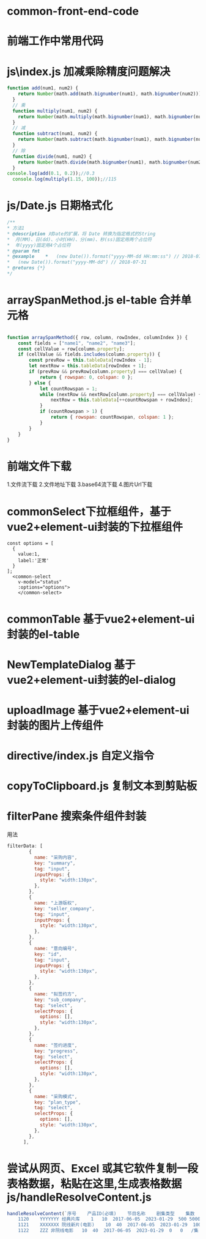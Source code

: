 # common-front-end-code
# 前端工作中常用代码

# js\index.js 加减乘除精度问题解决
```js
function add(num1, num2) {
    return Number(math.add(math.bignumber(num1), math.bignumber(num2)));
  }
  // 乘
  function multiply(num1, num2) {
    return Number(math.multiply(math.bignumber(num1), math.bignumber(num2)));
  }
  // 减
  function subtract(num1, num2) {
    return Number(math.subtract(math.bignumber(num1), math.bignumber(num2)));
  }
  // 除
  function divide(num1, num2) {
    return Number(math.divide(math.bignumber(num1), math.bignumber(num2)));
  }
console.log(add(0.1, 0.2));//0.3
  console.log(multiply(1.15, 100));//115
```
# js/Date.js  日期格式化

```js
/**
* 方法1
* @description 对Date的扩展，将 Date 转换为指定格式的String
*  月(MM)、日(dd)、小时(HH)、分(mm)、秒(ss)固定用两个占位符
*  年(yyyy)固定用4个占位符
* @param fmt
* @example    *   (new Date()).format("yyyy-MM-dd HH:mm:ss") // 2018-07-31 20:09:04
*   (new Date()).format("yyyy-MM-dd") // 2018-07-31
* @returns {*}
*/
```

# arraySpanMethod.js  el-table 合并单元格
```js

function arraySpanMethod({ row, column, rowIndex, columnIndex }) {
    const fields = ["name1", "name2", "name3"];
    const cellValue = row[column.property];
    if (cellValue && fields.includes(column.property)) {
        const prevRow = this.tableData[rowIndex - 1];
        let nextRow = this.tableData[rowIndex + 1];
        if (prevRow && prevRow[column.property] === cellValue) {
            return { rowspan: 0, colspan: 0 };
        } else {
            let countRowspan = 1;
            while (nextRow && nextRow[column.property] === cellValue) {
                nextRow = this.tableData[++countRowspan + rowIndex];
            }
            if (countRowspan > 1) {
                return { rowspan: countRowspan, colspan: 1 };
            }
        }
    }
}
```

# 前端文件下载
1.文件流下载
2.文件地址下载
3.base64流下载
4.图片Url下载

# commonSelect下拉框组件，基于vue2+element-ui封装的下拉框组件
```
const options = [
  {
    value:1,
    label:'正常'
  }
];
  <common-select
    v-model="status"
    :options="options">
    </common-select>
```

# commonTable 基于vue2+element-ui封装的el-table

# NewTemplateDialog  基于vue2+element-ui封装的el-dialog

# uploadImage 基于vue2+element-ui封装的图片上传组件

# directive/index.js  自定义指令

# copyToClipboard.js 复制文本到剪贴板

# filterPane  搜索条件组件封装
用法
```js
filterData: [
        {
          name: "采购内容",
          key: "summary",
          tag: "input",
          inputProps: {
            style: "width:130px",
          },
        },
        {
          name: "上游版权",
          key: "seller_company",
          tag: "input",
          inputProps: {
            style: "width:130px",
          },
        },
        {
          name: "意向编号",
          key: "id",
          tag: "input",
          inputProps: {
            style: "width:130px",
          },
        },
        {
          name: "拟签约方",
          key: "sub_company",
          tag: "select",
          selectProps: {
            options: [],
            style: "width:130px",
          },
        },
        {
          name: "签约进度",
          key: "progress",
          tag: "select",
          selectProps: {
            options: [],
            style: "width:130px",
          },
        },
        {
          name: "采购模式",
          key: "plan_type",
          tag: "select",
          selectProps: {
            options: [],
            style: "width:130px",
          },
        },
      ],
```


# 尝试从网页、Excel 或其它软件复制一段表格数据，粘贴在这里,生成表格数据 js/handleResolveContent.js

```js
handleResolveContent(`序号	产品ID(必填)	节目名称	剧集类型	集数	总时长/分钟	客户授权开始	客户授权截止	(保底)单价	(保底)总价	计价方式	客户授权方式	客户授权描述	客户授权权利	节目状态	站点限制
	1120	YYYYYYY	经典片库	1	10	2017-06-05	2023-01-29	500	5000	/分钟	独家	含转授	全球	正常	定向优酷
	1121	XXXXXXX	院线新片(电影)	10	40	2017-06-05	2023-01-29	1000	10000	/集	非独家	不含转授	全球	正常	限B站
	1122	ZZZ	非院线电影	10	40	2017-06-05	2023-01-29	0	0	/集	其他	其他描    述信息	中国大陆	正常	`)
```